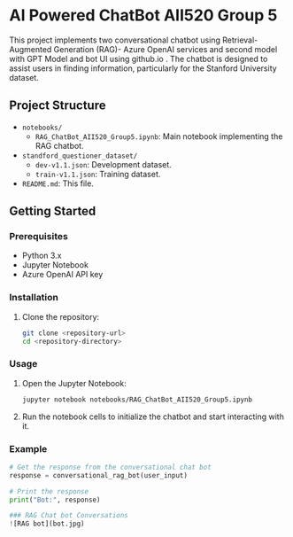 # AI Powered ChatBot AII520 Group 5

This project implements two conversational chatbot using Retrieval-Augmented Generation (RAG)- Azure OpenAI services and second model with GPT Model and bot UI using github.io . The chatbot is designed to assist users in finding information, particularly for the Stanford University dataset.

## Project Structure

- `notebooks/`
  - `RAG_ChatBot_AII520_Group5.ipynb`: Main notebook implementing the RAG chatbot.
- `standford_questioner_dataset/`
  - `dev-v1.1.json`: Development dataset.
  - `train-v1.1.json`: Training dataset.
- `README.md`: This file.

## Getting Started

### Prerequisites

- Python 3.x
- Jupyter Notebook
- Azure OpenAI API key

### Installation

1. Clone the repository:
    ```sh
    git clone <repository-url>
    cd <repository-directory>
    ```
### Usage

1. Open the Jupyter Notebook:
    ```sh
    jupyter notebook notebooks/RAG_ChatBot_AII520_Group5.ipynb
    ```

2. Run the notebook cells to initialize the chatbot and start interacting with it.

### Example

```python
# Get the response from the conversational chat bot
response = conversational_rag_bot(user_input)

# Print the response
print("Bot:", response)

### RAG Chat bot Conversations
![RAG bot](bot.jpg)
